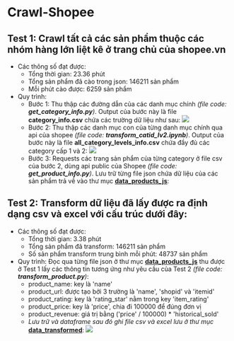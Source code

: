 # Crawl-Shopee
## Test 1:  Crawl tất cả các sản phẩm thuộc các nhóm hàng lớn liệt kê ở trang chủ của shopee.vn
- Các thông số đạt được:
    - Tổng thời gian: 23.36 phút
    - Tổng sản phẩm đã cào trong json: 146211 sản phẩm
    - Mỗi phút cào được: 6259 sản phẩm
- Quy trình:
    - Bước 1: Thu thập các đường dẫn của các danh mục chính *(file code: **get_category_info.py**)*. Output của bước này là file **category_info.csv** chứa các trường dữ liệu như sau:
                            <img src="https://i.imgur.com/cSNLjoW.png">
    - Bước 2: Thu thập các danh mục con của từng danh mục chính qua api của shopee *(file code: **transform_catid_lv2.ipynb**)*. Output của bước này là file **all_category_levels_info.csv** chứa đầy đủ các category cấp 1 và 2:
                            <img src="https://i.imgur.com/8VIkAkF.png">
    - Bước 3: Requests các trang sản phẩm của từng category ở file csv của bước 2, dùng api public của Shopee *(file code: **get_product_info.py**)*. Lưu trữ từng file json chứa dữ liệu của các sản phẩm trả về vào thư mục **[data_products_js](https://drive.google.com/drive/folders/1bbj4Jcru2xb9AIHVxb1SWKCash6pncXD?usp=sharing)**:

## Test 2: Transform dữ liệu đã lấy được ra định dạng csv và excel với cấu trúc dưới đây:
- Các thông số đạt được:
    - Tổng thời gian: 3.38 phút
    - Tổng sản phẩm đã transform: 146211 sản phẩm
    - Số sản phẩm transform trung bình mỗi phút: 48737 sản phẩm
- Quy trình: Đọc qua từng file json ở thư mục **[data_products_js](https://drive.google.com/drive/folders/1bbj4Jcru2xb9AIHVxb1SWKCash6pncXD?usp=sharing)** thu được ở Test 1 lấy các thông tin tương ứng như yêu cầu của Test 2 *(file code: **transform_product.py**)*:
    - product_name: key là 'name'
    - product_url: được tạo bởi 3 trường là 'name', 'shopid' và 'itemid'
    - product_rating: key là 'rating_star' nằm trong key 'item_rating'
    - product_price: key là 'price', chia đi 100000 để đúng đơn vị
    - product_revenue: giá trị bằng ('price' / 100000) * 'historical_sold'
    - *Lưu trữ và dataframe sau đó ghi file csv và excel lưu ở thư mục* **[data_transformed](https://drive.google.com/drive/folders/1fVdTJxfxG7bdLr0r1jijdCA4wEcGOQIS?usp=drive_link)**:
                           <img src="https://i.imgur.com/CP7G41W.png">
<a href=".\out_test_1.md"><a/>
  
          
